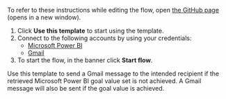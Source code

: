 To refer to these instructions while editing the flow, open [the GitHub page](https://github.com/ot4i/app-connect-templates/blob/main/resources/markdown/Send%20a%20Gmail%20message%20when%20the%20Microsoft%20Power%20BI%20target%20goal%20value%20is%20either%20achieved%20or%20failed_instructions.md) (opens in a new window).

1. Click **Use this template** to start using the template.
2. Connect to the following accounts by using your credentials:
   - [Microsoft Power BI](https://ibm.biz/acmspowerbi)
   - [Gmail](https://ibm.biz/acgmail)
3. To start the flow, in the banner click **Start flow**.

Use this template to send a Gmail message to the intended recipient if the retrieved Microsoft Power BI goal value set is not achieved. A Gmail message will also be sent if the goal value is achieved.
